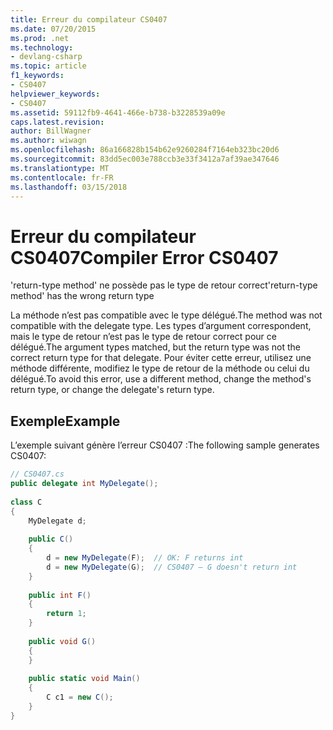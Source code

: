 ```yaml
---
title: Erreur du compilateur CS0407
ms.date: 07/20/2015
ms.prod: .net
ms.technology:
- devlang-csharp
ms.topic: article
f1_keywords:
- CS0407
helpviewer_keywords:
- CS0407
ms.assetid: 59112fb9-4641-466e-b738-b3228539a09e
caps.latest.revision: 
author: BillWagner
ms.author: wiwagn
ms.openlocfilehash: 86a166828b154b62e9260284f7164eb323bc20d6
ms.sourcegitcommit: 83dd5ec003e788ccb3e33f3412a7af39ae347646
ms.translationtype: MT
ms.contentlocale: fr-FR
ms.lasthandoff: 03/15/2018
---
```

# <a name="compiler-error-cs0407"></a><span data-ttu-id="1b4da-102">Erreur du compilateur CS0407</span><span class="sxs-lookup"><span data-stu-id="1b4da-102">Compiler Error CS0407</span></span>
<span data-ttu-id="1b4da-103">'return-type method' ne possède pas le type de retour correct</span><span class="sxs-lookup"><span data-stu-id="1b4da-103">'return-type method' has the wrong return type</span></span>  
  
 <span data-ttu-id="1b4da-104">La méthode n’est pas compatible avec le type délégué.</span><span class="sxs-lookup"><span data-stu-id="1b4da-104">The method was not compatible with the delegate type.</span></span> <span data-ttu-id="1b4da-105">Les types d’argument correspondent, mais le type de retour n’est pas le type de retour correct pour ce délégué.</span><span class="sxs-lookup"><span data-stu-id="1b4da-105">The argument types matched, but the return type was not the correct return type for that delegate.</span></span> <span data-ttu-id="1b4da-106">Pour éviter cette erreur, utilisez une méthode différente, modifiez le type de retour de la méthode ou celui du délégué.</span><span class="sxs-lookup"><span data-stu-id="1b4da-106">To avoid this error, use a different method, change the method's return type, or change the delegate's return type.</span></span>  
  
## <a name="example"></a><span data-ttu-id="1b4da-107">Exemple</span><span class="sxs-lookup"><span data-stu-id="1b4da-107">Example</span></span>  
 <span data-ttu-id="1b4da-108">L’exemple suivant génère l’erreur CS0407 :</span><span class="sxs-lookup"><span data-stu-id="1b4da-108">The following sample generates CS0407:</span></span>  
  
```csharp  
// CS0407.cs  
public delegate int MyDelegate();  
  
class C  
{  
    MyDelegate d;  
  
    public C()  
    {  
        d = new MyDelegate(F);  // OK: F returns int  
        d = new MyDelegate(G);  // CS0407 – G doesn't return int  
    }  
  
    public int F()  
    {  
        return 1;  
    }  
  
    public void G()  
    {  
    }  
  
    public static void Main()  
    {  
        C c1 = new C();  
    }  
}  
```
